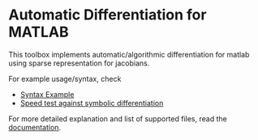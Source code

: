 # Automatic Differentiation for MATLAB

This toolbox implements automatic/algorithmic differentiation for matlab using sparse representation for jacobians.

For example usage/syntax, check
* [Syntax Example](http://sehyoun.com/EXAMPLE_AutoDiff_Syntax.html)
* [Speed test against symbolic differentiation](http://sehyoun.com/EXAMPLE_test_symbolic.html)

For more detailed explanation and list of supported files, read the [documentation](https://github.com/sehyoun/MATLABAutoDiff/blob/master/README.pdf).